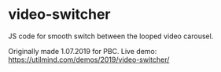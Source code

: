 # video-switcher
JS code for smooth switch between the looped video carousel.

Originally made 1.07.2019 for PBC. Live demo: https://utilmind.com/demos/2019/video-switcher/
